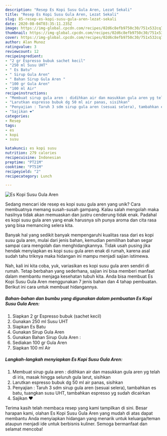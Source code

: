 ```yaml
---
description: "Resep Es Kopi Susu Gula Aren, Lezat Sekali"
title: "Resep Es Kopi Susu Gula Aren, Lezat Sekali"
slug: 85-resep-es-kopi-susu-gula-aren-lezat-sekali
date: 2020-08-04T03:35:11.235Z
image: https://img-global.cpcdn.com/recipes/02d6c8efb9750c30/751x532cq70/es-kopi-susu-gula-aren-foto-resep-utama.jpg
thumbnail: https://img-global.cpcdn.com/recipes/02d6c8efb9750c30/751x532cq70/es-kopi-susu-gula-aren-foto-resep-utama.jpg
cover: https://img-global.cpcdn.com/recipes/02d6c8efb9750c30/751x532cq70/es-kopi-susu-gula-aren-foto-resep-utama.jpg
author: Alan Munoz
ratingvalue: 3
reviewcount: 12
recipeingredient:
- "2 gr Espresso bubuk sachet kecil"
- "250 ml Susu UHT"
- " Es Batu"
- " Sirup Gula Aren"
- " Bahan Sirup Gula Aren "
- "100 gr Gula Aren"
- "100 ml Air"
recipeinstructions:
- "Membuat sirup gula aren : didihkan air dan masukkan gula aren yg telah di iris, masak hingga seluruh gula larut, sisihkan"
- "Larutkan espresso bubuk dg 50 ml air panas, sisihkan"
- "Penyajian : Taruh 3 sdm sirup gula aren (sesuai selera), tambahkan es batu, tuangkan susu UHT, tambahkan espresso yg sudah dicairkan"
- "Sajikan ❤"
categories:
- Resep
tags:
- es
- kopi
- susu

katakunci: es kopi susu 
nutrition: 279 calories
recipecuisine: Indonesian
preptime: "PT21M"
cooktime: "PT51M"
recipeyield: "2"
recipecategory: Lunch

---
```



![Es Kopi Susu Gula Aren](https://img-global.cpcdn.com/recipes/02d6c8efb9750c30/751x532cq70/es-kopi-susu-gula-aren-foto-resep-utama.jpg)

Sedang mencari ide resep es kopi susu gula aren yang unik? Cara membuatnya memang susah-susah gampang. Kalau salah mengolah maka hasilnya tidak akan memuaskan dan justru cenderung tidak enak. Padahal es kopi susu gula aren yang enak harusnya sih punya aroma dan cita rasa yang bisa memancing selera kita.



Banyak hal yang sedikit banyak mempengaruhi kualitas rasa dari es kopi susu gula aren, mulai dari jenis bahan, kemudian pemilihan bahan segar sampai cara mengolah dan menghidangkannya. Tidak usah pusing jika hendak menyiapkan es kopi susu gula aren enak di rumah, karena asal sudah tahu triknya maka hidangan ini mampu menjadi sajian istimewa.


Nah, kali ini kita coba, yuk, variasikan es kopi susu gula aren sendiri di rumah. Tetap berbahan yang sederhana, sajian ini bisa memberi manfaat dalam membantu menjaga kesehatan tubuh kita. Anda bisa membuat Es Kopi Susu Gula Aren menggunakan 7 jenis bahan dan 4 tahap pembuatan. Berikut ini cara untuk membuat hidangannya.

<!--inarticleads1-->

##### Bahan-bahan dan bumbu yang digunakan dalam pembuatan Es Kopi Susu Gula Aren:

1. Siapkan 2 gr Espresso bubuk (sachet kecil)
1. Gunakan 250 ml Susu UHT
1. Siapkan  Es Batu
1. Gunakan  Sirup Gula Aren
1. Gunakan  Bahan Sirup Gula Aren :
1. Sediakan 100 gr Gula Aren
1. Siapkan 100 ml Air




<!--inarticleads2-->

##### Langkah-langkah menyiapkan Es Kopi Susu Gula Aren:

1. Membuat sirup gula aren : didihkan air dan masukkan gula aren yg telah di iris, masak hingga seluruh gula larut, sisihkan
1. Larutkan espresso bubuk dg 50 ml air panas, sisihkan
1. Penyajian : Taruh 3 sdm sirup gula aren (sesuai selera), tambahkan es batu, tuangkan susu UHT, tambahkan espresso yg sudah dicairkan
1. Sajikan ❤




Terima kasih telah membaca resep yang kami tampilkan di sini. Besar harapan kami, olahan Es Kopi Susu Gula Aren yang mudah di atas dapat membantu Anda menyiapkan hidangan yang menarik untuk keluarga/teman ataupun menjadi ide untuk berbisnis kuliner. Semoga bermanfaat dan selamat mencoba!
